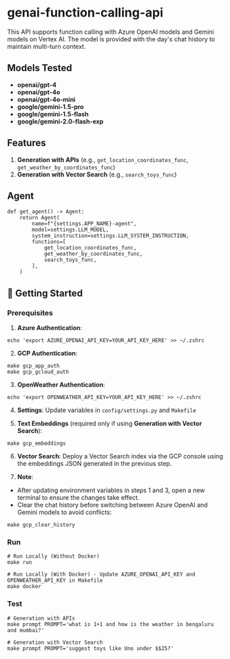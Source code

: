 # genai-function-calling-api

This API supports function calling with Azure OpenAI models and Gemini models on Vertex AI. The model is provided with the day's chat history to maintain multi-turn context.

## Models Tested

- **openai/gpt-4**
- **openai/gpt-4o**
- **openai/gpt-4o-mini**
- **google/gemini-1.5-pro**
- **google/gemini-1.5-flash**
- **google/gemini-2.0-flash-exp**

## Features

1. **Generation with APIs** (e.g., `get_location_coordinates_func`, `get_weather_by_coordinates_func`)
2. **Generation with Vector Search** (e.g., `search_toys_func`)

## Agent

```
def get_agent() -> Agent:
    return Agent(
        name=f"{settings.APP_NAME}-agent",
        model=settings.LLM_MODEL,
        system_instruction=settings.LLM_SYSTEM_INSTRUCTION,
        functions=[
            get_location_coordinates_func,
            get_weather_by_coordinates_func,
            search_toys_func,
        ],
    )
```

## 🚀 Getting Started

### Prerequisites

1. **Azure Authentication**:

```
echo 'export AZURE_OPENAI_API_KEY=YOUR_API_KEY_HERE' >> ~/.zshrc
```

2. **GCP Authentication**:

```
make gcp_app_auth
make gcp_gcloud_auth
```

3. **OpenWeather Authentication**:

```
echo 'export OPENWEATHER_API_KEY=YOUR_API_KEY_HERE' >> ~/.zshrc
```

4. **Settings**: Update variables in `config/settings.py` and `Makefile`

5. **Text Embeddings** (required only if using **Generation with Vector Search**):

```
make gcp_embeddings
```

6. **Vector Search**: Deploy a Vector Search index via the GCP console using the embeddings JSON generated in the previous step.

7. **Note**:

- After updating environment variables in steps 1 and 3, open a new terminal to ensure the changes take effect.
- Clear the chat history before switching between Azure OpenAI and Gemini models to avoid conflicts:

```
make gcp_clear_history
```

### Run

```
# Run Locally (Without Docker)
make run

# Run Locally (With Docker) - Update AZURE_OPENAI_API_KEY and OPENWEATHER_API_KEY in Makefile
make docker

```

### Test

```
# Generation with APIs
make prompt PROMPT='what is 1+1 and how is the weather in bengaluru and mumbai?'

# Generation with Vector Search
make prompt PROMPT='suggest toys like Uno under $$25?'

```
